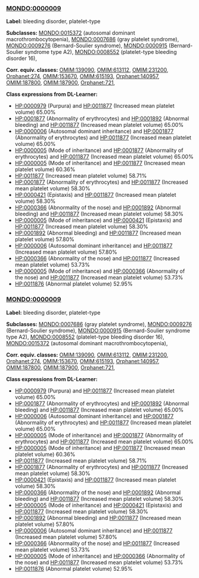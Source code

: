 
### [MONDO:0000009](http://purl.obolibrary.org/obo/MONDO_0000009)
**Label:** bleeding disorder, platelet-type

**Subclasses:** [MONDO:0015372](http://purl.obolibrary.org/obo/MONDO_0015372) (autosomal dominant macrothrombocytopenia), [MONDO:0007686](http://purl.obolibrary.org/obo/MONDO_0007686) (gray platelet syndrome), [MONDO:0009276](http://purl.obolibrary.org/obo/MONDO_0009276) (Bernard-Soulier syndrome), [MONDO:0000915](http://purl.obolibrary.org/obo/MONDO_0000915) (Bernard-Soulier syndrome type A2), [MONDO:0008552](http://purl.obolibrary.org/obo/MONDO_0008552) (platelet-type bleeding disorder 16), 

**Corr. equiv. classes:** [OMIM:139090](http://purl.obolibrary.org/obo/OMIM_139090), [OMIM:613112](http://purl.obolibrary.org/obo/OMIM_613112), [OMIM:231200](http://purl.obolibrary.org/obo/OMIM_231200), [Orphanet:274](http://www.orpha.net/ORDO/Orphanet_274), [OMIM:153670](http://purl.obolibrary.org/obo/OMIM_153670), [OMIM:615193](http://purl.obolibrary.org/obo/OMIM_615193), [Orphanet:140957](http://www.orpha.net/ORDO/Orphanet_140957), [OMIM:187800](http://purl.obolibrary.org/obo/OMIM_187800), [OMIM:187900](http://purl.obolibrary.org/obo/OMIM_187900), [Orphanet:721](http://www.orpha.net/ORDO/Orphanet_721), 

**Class expressions from DL-Learner:**

- [HP:0000979](http://purl.obolibrary.org/obo/HP_0000979) (Purpura) and [HP:0011877](http://purl.obolibrary.org/obo/HP_0011877) (Increased mean platelet volume) 65.00%
- [HP:0001877](http://purl.obolibrary.org/obo/HP_0001877) (Abnormality of erythrocytes) and [HP:0001892](http://purl.obolibrary.org/obo/HP_0001892) (Abnormal bleeding) and [HP:0011877](http://purl.obolibrary.org/obo/HP_0011877) (Increased mean platelet volume) 65.00%
- [HP:0000006](http://purl.obolibrary.org/obo/HP_0000006) (Autosomal dominant inheritance) and [HP:0001877](http://purl.obolibrary.org/obo/HP_0001877) (Abnormality of erythrocytes) and [HP:0011877](http://purl.obolibrary.org/obo/HP_0011877) (Increased mean platelet volume) 65.00%
- [HP:0000005](http://purl.obolibrary.org/obo/HP_0000005) (Mode of inheritance) and [HP:0001877](http://purl.obolibrary.org/obo/HP_0001877) (Abnormality of erythrocytes) and [HP:0011877](http://purl.obolibrary.org/obo/HP_0011877) (Increased mean platelet volume) 65.00%
- [HP:0000005](http://purl.obolibrary.org/obo/HP_0000005) (Mode of inheritance) and [HP:0011877](http://purl.obolibrary.org/obo/HP_0011877) (Increased mean platelet volume) 60.36%
- [HP:0011877](http://purl.obolibrary.org/obo/HP_0011877) (Increased mean platelet volume) 58.71%
- [HP:0001877](http://purl.obolibrary.org/obo/HP_0001877) (Abnormality of erythrocytes) and [HP:0011877](http://purl.obolibrary.org/obo/HP_0011877) (Increased mean platelet volume) 58.30%
- [HP:0000421](http://purl.obolibrary.org/obo/HP_0000421) (Epistaxis) and [HP:0011877](http://purl.obolibrary.org/obo/HP_0011877) (Increased mean platelet volume) 58.30%
- [HP:0000366](http://purl.obolibrary.org/obo/HP_0000366) (Abnormality of the nose) and [HP:0001892](http://purl.obolibrary.org/obo/HP_0001892) (Abnormal bleeding) and [HP:0011877](http://purl.obolibrary.org/obo/HP_0011877) (Increased mean platelet volume) 58.30%
- [HP:0000005](http://purl.obolibrary.org/obo/HP_0000005) (Mode of inheritance) and [HP:0000421](http://purl.obolibrary.org/obo/HP_0000421) (Epistaxis) and [HP:0011877](http://purl.obolibrary.org/obo/HP_0011877) (Increased mean platelet volume) 58.30%
- [HP:0001892](http://purl.obolibrary.org/obo/HP_0001892) (Abnormal bleeding) and [HP:0011877](http://purl.obolibrary.org/obo/HP_0011877) (Increased mean platelet volume) 57.80%
- [HP:0000006](http://purl.obolibrary.org/obo/HP_0000006) (Autosomal dominant inheritance) and [HP:0011877](http://purl.obolibrary.org/obo/HP_0011877) (Increased mean platelet volume) 57.80%
- [HP:0000366](http://purl.obolibrary.org/obo/HP_0000366) (Abnormality of the nose) and [HP:0011877](http://purl.obolibrary.org/obo/HP_0011877) (Increased mean platelet volume) 53.73%
- [HP:0000005](http://purl.obolibrary.org/obo/HP_0000005) (Mode of inheritance) and [HP:0000366](http://purl.obolibrary.org/obo/HP_0000366) (Abnormality of the nose) and [HP:0011877](http://purl.obolibrary.org/obo/HP_0011877) (Increased mean platelet volume) 53.73%
- [HP:0011876](http://purl.obolibrary.org/obo/HP_0011876) (Abnormal platelet volume) 52.95%



### [MONDO:0000009](http://purl.obolibrary.org/obo/MONDO_0000009)
**Label:** bleeding disorder, platelet-type

**Subclasses:** [MONDO:0007686](http://purl.obolibrary.org/obo/MONDO_0007686) (gray platelet syndrome), [MONDO:0009276](http://purl.obolibrary.org/obo/MONDO_0009276) (Bernard-Soulier syndrome), [MONDO:0000915](http://purl.obolibrary.org/obo/MONDO_0000915) (Bernard-Soulier syndrome type A2), [MONDO:0008552](http://purl.obolibrary.org/obo/MONDO_0008552) (platelet-type bleeding disorder 16), [MONDO:0015372](http://purl.obolibrary.org/obo/MONDO_0015372) (autosomal dominant macrothrombocytopenia), 

**Corr. equiv. classes:** [OMIM:139090](http://purl.obolibrary.org/obo/OMIM_139090), [OMIM:613112](http://purl.obolibrary.org/obo/OMIM_613112), [OMIM:231200](http://purl.obolibrary.org/obo/OMIM_231200), [Orphanet:274](http://www.orpha.net/ORDO/Orphanet_274), [OMIM:153670](http://purl.obolibrary.org/obo/OMIM_153670), [OMIM:615193](http://purl.obolibrary.org/obo/OMIM_615193), [Orphanet:140957](http://www.orpha.net/ORDO/Orphanet_140957), [OMIM:187800](http://purl.obolibrary.org/obo/OMIM_187800), [OMIM:187900](http://purl.obolibrary.org/obo/OMIM_187900), [Orphanet:721](http://www.orpha.net/ORDO/Orphanet_721), 

**Class expressions from DL-Learner:**

- [HP:0000979](http://purl.obolibrary.org/obo/HP_0000979) (Purpura) and [HP:0011877](http://purl.obolibrary.org/obo/HP_0011877) (Increased mean platelet volume) 65.00%
- [HP:0001877](http://purl.obolibrary.org/obo/HP_0001877) (Abnormality of erythrocytes) and [HP:0001892](http://purl.obolibrary.org/obo/HP_0001892) (Abnormal bleeding) and [HP:0011877](http://purl.obolibrary.org/obo/HP_0011877) (Increased mean platelet volume) 65.00%
- [HP:0000006](http://purl.obolibrary.org/obo/HP_0000006) (Autosomal dominant inheritance) and [HP:0001877](http://purl.obolibrary.org/obo/HP_0001877) (Abnormality of erythrocytes) and [HP:0011877](http://purl.obolibrary.org/obo/HP_0011877) (Increased mean platelet volume) 65.00%
- [HP:0000005](http://purl.obolibrary.org/obo/HP_0000005) (Mode of inheritance) and [HP:0001877](http://purl.obolibrary.org/obo/HP_0001877) (Abnormality of erythrocytes) and [HP:0011877](http://purl.obolibrary.org/obo/HP_0011877) (Increased mean platelet volume) 65.00%
- [HP:0000005](http://purl.obolibrary.org/obo/HP_0000005) (Mode of inheritance) and [HP:0011877](http://purl.obolibrary.org/obo/HP_0011877) (Increased mean platelet volume) 60.36%
- [HP:0011877](http://purl.obolibrary.org/obo/HP_0011877) (Increased mean platelet volume) 58.71%
- [HP:0001877](http://purl.obolibrary.org/obo/HP_0001877) (Abnormality of erythrocytes) and [HP:0011877](http://purl.obolibrary.org/obo/HP_0011877) (Increased mean platelet volume) 58.30%
- [HP:0000421](http://purl.obolibrary.org/obo/HP_0000421) (Epistaxis) and [HP:0011877](http://purl.obolibrary.org/obo/HP_0011877) (Increased mean platelet volume) 58.30%
- [HP:0000366](http://purl.obolibrary.org/obo/HP_0000366) (Abnormality of the nose) and [HP:0001892](http://purl.obolibrary.org/obo/HP_0001892) (Abnormal bleeding) and [HP:0011877](http://purl.obolibrary.org/obo/HP_0011877) (Increased mean platelet volume) 58.30%
- [HP:0000005](http://purl.obolibrary.org/obo/HP_0000005) (Mode of inheritance) and [HP:0000421](http://purl.obolibrary.org/obo/HP_0000421) (Epistaxis) and [HP:0011877](http://purl.obolibrary.org/obo/HP_0011877) (Increased mean platelet volume) 58.30%
- [HP:0001892](http://purl.obolibrary.org/obo/HP_0001892) (Abnormal bleeding) and [HP:0011877](http://purl.obolibrary.org/obo/HP_0011877) (Increased mean platelet volume) 57.80%
- [HP:0000006](http://purl.obolibrary.org/obo/HP_0000006) (Autosomal dominant inheritance) and [HP:0011877](http://purl.obolibrary.org/obo/HP_0011877) (Increased mean platelet volume) 57.80%
- [HP:0000366](http://purl.obolibrary.org/obo/HP_0000366) (Abnormality of the nose) and [HP:0011877](http://purl.obolibrary.org/obo/HP_0011877) (Increased mean platelet volume) 53.73%
- [HP:0000005](http://purl.obolibrary.org/obo/HP_0000005) (Mode of inheritance) and [HP:0000366](http://purl.obolibrary.org/obo/HP_0000366) (Abnormality of the nose) and [HP:0011877](http://purl.obolibrary.org/obo/HP_0011877) (Increased mean platelet volume) 53.73%
- [HP:0011876](http://purl.obolibrary.org/obo/HP_0011876) (Abnormal platelet volume) 52.95%


